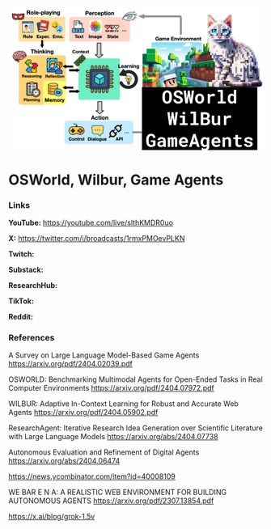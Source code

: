 ![thumbnail](thumbnail.png)

# OSWorld, Wilbur, Game Agents

### Links

**YouTube:** https://youtube.com/live/slthKMDR0uo

**X:** https://twitter.com/i/broadcasts/1rmxPMOevPLKN

**Twitch:**

**Substack:**

**ResearchHub:**

**TikTok:**

**Reddit:**

### References

A Survey on Large Language Model-Based Game Agents
https://arxiv.org/pdf/2404.02039.pdf

OSWORLD: Benchmarking Multimodal Agents for Open-Ended Tasks in Real Computer Environments
https://arxiv.org/pdf/2404.07972.pdf

WILBUR: Adaptive In-Context Learning for Robust and Accurate Web Agents
https://arxiv.org/pdf/2404.05902.pdf

ResearchAgent: Iterative Research Idea Generation over Scientific Literature with Large Language Models
https://arxiv.org/abs/2404.07738

Autonomous Evaluation and Refinement of Digital Agents
https://arxiv.org/abs/2404.06474

https://news.ycombinator.com/item?id=40008109

WE BAR E N A: A REALISTIC WEB ENVIRONMENT FOR BUILDING AUTONOMOUS AGENTS
https://arxiv.org/pdf/2307.13854.pdf

https://x.ai/blog/grok-1.5v

